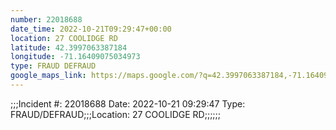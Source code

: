 ```yaml
---
number: 22018688
date_time: 2022-10-21T09:29:47+00:00
location: 27 COOLIDGE RD
latitude: 42.3997063387184
longitude: -71.16409075034973
type: FRAUD DEFRAUD
google_maps_link: https://maps.google.com/?q=42.3997063387184,-71.16409075034973
---
```


;;;Incident #: 22018688  Date: 2022-10-21 09:29:47   Type: FRAUD/DEFRAUD;;;Location: 27 COOLIDGE RD;;;;;;
